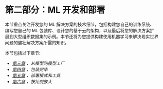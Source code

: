 

# 第二部分：ML 开发和部署

本节重点关注开发您的 ML 解决方案的技术细节，包括构建您自己的训练系统、编写您自己的 ML 包装库、设计您的基于云的架构，以及最后将您的解决方案扩展到大型组织数据集的示例。本节还将为您提供构建使用机器学习来解决现实世界问题的健壮解决方案所需的知识。

本节包括以下章节:

*   [*第三章*](B17343_03_Final_JC_ePub.xhtml#_idTextAnchor055) *，从模型到模型工厂*
*   [*第四章*](B17343_04_Final_JC_ePub.xhtml#_idTextAnchor095) *，包装完毕*
*   [*第五章*](B17343_05_Final_JC_ePub.xhtml#_idTextAnchor116) *，部署模式和工具*
*   [*第六章*](B17343_06_Final_JC_ePub.xhtml#_idTextAnchor132) *，按比例放大*